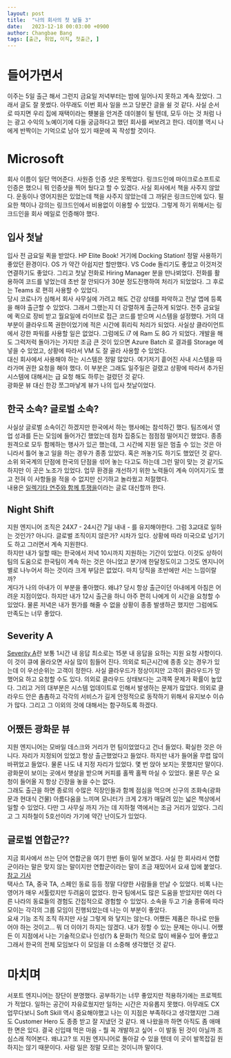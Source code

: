 ```yaml
---
layout: post
title:  "나의 회사의 첫 날들 3"
date:   2023-12-18 00:03:00 +0900
author: Changbae Bang
tags: [출근, 취업, 이직, 첫출근, ]
---
```


# 들어가면서
이주는 5일 출근 해서 그런지 금요일 저녁부터는 밤에 일어나지 못하고 계속 잤었다. 그래서 글도 잘 못썼다. 아무래도 이번 회사 일을 쓰고 당분간 글을 쉴 것 같다. 사실 순서로 따지면 우리 집에 재택이라는 횃불을 안겨준 데이블이 될 텐데, 모두 아는 것 처럼 나는 광고 수익의 노예이기에 다들 궁금하다고 했던 회사를 써보려고 한다. 데이블 역시 나에게 반짝이는 기억으로 남아 있기 때문에 꼭 작성할 것이다.  

# Microsoft
회사 이름이 일단 먹어준다. 사원증 인증 샷은 못찍었다. 링크드인에 마이크로소프트로 인증은 했으니 뭐 인증샷을 찍어 뒀다고 할  수 있겠다. 사실 회사에서 책을 사주지 않았다. 운동이나 영어지원은 있었는데 책을 사주지 않았는데 그 까닭은 링크드인에 있다. 필요한 책이나 강의는 링크드인에서 비용없이 이용할 수 있었다. 그렇게 하기 위해서는 링크드인을 회사 메일로 인증해야 했다.  


## 입사 첫날
입사 전 금요일 퀵을 받았다. HP Elite Book! 거기에 Docking Station! 정말 사용하기 좋았던 환경이다. OS 가 약간 아쉽지만 할만했다. VS Code 돌리기도 좋았고 이것저것 연결하기도 좋았다. 그리고 첫날 전화로 Hiring Manager 분을 만나뵈었다. 전화를 활용하여 코드를 넣었는데 초반 잘 안되다가 30분 정도진행하여 처리가 되었었다. 그 후로는 Teams 로 편히 사용할 수 있었다.  
당시 코로나가 심해서 회사 사무실에 가려고 해도 건강 상태를 파악하고 전날 앱에 등록을 해야 출근할 수 있었다. 그래서 그랬는지 더 강렬하게 출근하게 되었다. 전주 금요일에 퀵으로 장비 받고 월요일에 라이브로 접근 코드를 받으며 시스템을 설정했다. 거의 대부분이 클라우드쪽 권한이었기에 적은 시간에 휘리릭 처리가 되었다. 사실상 클라이언트에서 강한 파워를 사용할 일은 없었다. 
그럼에도 i7 에 Ram 도 8G 가 되었다. 개발을 해도 그럭저럭 돌아가는 가지만 조금 큰 것이 있으면 Azure Batch 로 결과를 Storage 에 넣을 수 있었고, 상황에 따라서 VM 도 잘 골라 사용할 수 있었다.  
대신 회사에서 사용해야 하는 시스템은 정말 많았다. 여기저기 흩어진 사내 시스템을 따라가며 권한 요청을 해야 했다. 이 부분은 그래도 일주일은 걸렸고 상황에 따라서 추가된 시스템에 대해서는 급 요청 해도 하루는 걸렸던 것 같다.  
광화문 뷰 대신 한강 쪼그마낳게 뷰가 나의 입사 첫날이었다.  

## 한국 소속? 글로벌 소속?
사실상 글로벌 소속이긴 하겠지만 한국에서 하는 행사에는 참석하긴 했다. 팀즈에서 영업 성과를 든는 모임에 들어가긴 했었는데 점차 집중도는 점점점 떨어지긴 했었다. 종종 원격으로 모두 함께하는 행사가 있곤 했는데, 그 시간에 지원 일은 멈출 수 있는 것은 아니라서 틀어 놓고 일을 하는 경우가 종종 있었다. 혹은 꺼놓기도 하기도 했었던 것 같다. 소위 외국계의 단점에 한국의 단점을 섞어 놓는 다고도 하는데 그런 말이 맞는 것 같기도 하지만 이 곳은 노조가 있었다. 업무 환경을 개선하기 위한 노력들이 계속 이어지기도 했고 전혀 이 사항들을 적을 수 없지만 신기하고 놀라웠고 처절했다.  
내용은 [일렉기타 연주와 함께 투쟁을](http://samu.or.kr/dodream/vol_23/about/view_02.php?PHPSESSID=92a8a39d3ac7d9e43e46fe691841efc6)이라는 글로 대신할까 한다.  

## Night Shift
지원 엔지니어 조직은 24X7 - 24시간 7일 내내 - 를 유지해야한다. 그럼 3교대로 일하는 것인가? 아니다. 글로벌 조직이지 않은가? 시차가 있다. 상황에 따라 미국으로 넘기기도 하고 그러면서 계속 지원한다.  
하지만 내가 일할 때는 한국에서 저녁 10시까지 지원하는 기간이 있었다. 이것도 상하이팀의 도움으로 한국팀이 계속 하는 것은 아니었고 분기에 한달정도이고 그것도 엔지니어 별로 나누어서 하는 것이라 크게 부담은 없었다. 마치 당직을 초반에만 서는 느낌이랄까?  
게다가 나의 아내가 이 부분을 좋아했다. 왜냐? 당시 항상 출근이던 아내에게 아침은 어려운 지점이었다. 하지만 내가 12시 출근을 하니 아주 편히 나에게 이 시간을 요청할 수 있었다. 물론 저녁은 내가 뭔가를 해줄 수 없을 상황이 종종 발생하곤 했지만 그럼에도 만족도는 너무 좋았다.  

## Severity A
[Severity A](https://azure.microsoft.com/en-us/support/plans/response)란 보통 1시간 내 응답 최소로는 15분 내 응답을 요하는 지원 요청 사항이다. 이 것이 큐에 올라오면 사실 많이 힘들어 진다. 의외로 퇴근시간에 종종 오는 경우가 있는데 이 우선순위는 고객이 정한다. 사실 클라우드가 정상이지만 고객이 클라우드가 망했어요 하고 요청할 수도 있다. 의외로 클라우드 상태보다는 고객쪽 문제가 확률이 높았다. 그리고 거의 대부분은 시스템 업데이트로 인해서 발생하는 문제가 많았다. 의외로 클라우드 안은 촘촘하고 각각의 서비스가 길게 안정적으로 동작하기 위해서 유지보수 이슈가 많다. 그리고 그 이외의 것에 대해서는 함구하도록 하겠다.  

## 어쨌든 광화문 뷰
지원 엔지니어는 모바일 데스크와 거리가 먼 팀이었었다고 건너 들었다. 확실한 것은 아니다. 자리가 지정되어 있었고 항상 출근했었다고 들었다. 하지만 내가 들어올 무렵 많이 바뀌었고 들었다. 물론 나도 내 지정 자리가 있었다. 몇 번 앉아 보지는 못했지만 말이다. 광화문이 보이는 곳에서 햇살을 받으며 커피를 홀짝 홀짝 마실 수 있었다. 물론 무슨 요청이 들어올 지 항상 긴장을 놓을 수는 없다.  
그래도 출근을 하면 종로의 수많은 직장인들과 함께 점심을 먹으며 신구의 조화속(광화문과 현대식 건물) 아름다움을 느끼며 모니터가 크게 2개가 매달려 있는 넓은 책상에서 일할 수 있었다. 다만 그 사무실 까지 가는 데 지하철 역에서는 조금 거리가 있었다. 그리고 그 지하철이 5호선이라 가기에 약간 난이도가 있었다.  

## 글로벌 연합군??
지금 회사에서 쓰는 단어 연합군을 여기 한번 들이 밀어 보겠다. 사실 한 회사라서 연합군이라는 말은 맞지 않는 말이지만 연합군이라는 말이 조금 재밌어서 요새 입에 붙었다.  
[참고 기사](https://zdnet.co.kr/view/?no=20220728084605)  
택사스 TA, 중국 TA, 스페인 동료 등등 정말 다양한 사람들을 만날 수 있었다. 비록 나는 영어가 매우 서툴렀지만 두려움이 없었다. 한국 팀에서도 많은 도움을 받았지만 여러 다른 나라의 동료들의 경험도 간접적으로 경험할 수 있었다. 소속을 두고 기술 종류에 따라 모이는 각각의 그룹 모임이 진행되었는데 나는 이 부분이 좋았다.  
요새 기능 조직 조직 하지만 사실 그렇게 와 닿지는 않는다. 어쨌든 제품은 하나로 만들어야 하는 것이고... 뭐 더 이야기 하지는 않겠다. 내가 정할 수 있는 문제는 아니니. 어쨌든 이 지점에서 나는 기술적으로나 인성(?) & 문화(?) 적으로 많이 배울수 있어 좋았고 그래서 한국의 전체 모임보다 이 모임을 더 소중해 생각했던 것 같다.  


# 마치며
서포트 엔지니어는 장단이 분명했다. 공부하기는 너무 좋았지만 적용하기에는 프로젝트가 적었다. 일하는 공간이 자유로웠지만 일하는 시간은 자유롭지 못했다. 아무래도 CX 업무다보니 Soft Skill 역시 중요해야했고 나는 이 지점은 부족하다고 생각했지만 그래도 Customer Hero 도 종종 받고 잘 지냈던 것 같다. 왜 나왔을까 하면 아직도 좀 애매한 면은 있다. 결국 신입때 먹은 마음 - 뭘 꼭 개발하고 싶어 - 이 발동 된 것이 아닐까 조심스래 적어본다. 왜냐고? 또 지원 엔지니어로 돌아갈 수 있을 텐데 이 곳이 발목잡길 원하지는 않기 때문이다. 사람 일은 정말 모르는 것이니까 말이다.  
